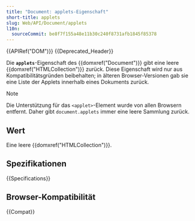 ```yaml
---
title: "Document: applets-Eigenschaft"
short-title: applets
slug: Web/API/Document/applets
l10n:
  sourceCommit: be8f7f155a48e11b30c240f8731afb1845f85378
---
```


{{APIRef("DOM")}} {{Deprecated_Header}}

Die **`applets`**-Eigenschaft des {{domxref("Document")}} gibt eine leere {{domxref("HTMLCollection")}} zurück. Diese Eigenschaft wird nur aus Kompatibilitätsgründen beibehalten; in älteren Browser-Versionen gab sie eine Liste der Applets innerhalb eines Dokuments zurück.

> [!NOTE]
> Die Unterstützung für das `<applet>`-Element wurde von allen Browsern entfernt. Daher gibt `document.applets` immer
> eine leere Sammlung zurück.

## Wert

Eine leere {{domxref("HTMLCollection")}}.

## Spezifikationen

{{Specifications}}

## Browser-Kompatibilität

{{Compat}}
